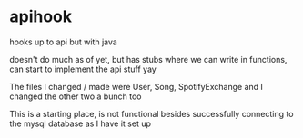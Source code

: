 # apihook
hooks up to api but with java

doesn't do much as of yet, but has stubs where we can write in functions, can start to implement the api stuff yay

The files I changed / made were User, Song, SpotifyExchange and I changed the other two a bunch too

This is a starting place, is not functional besides successfully connecting to the mysql database as I have it set up
